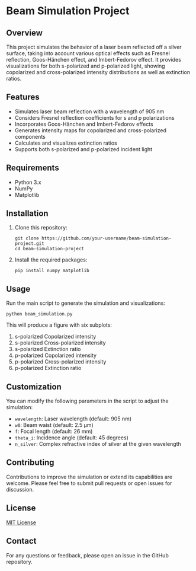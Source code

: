 # Beam Simulation Project

## Overview

This project simulates the behavior of a laser beam reflected off a silver surface, taking into account various optical effects such as Fresnel reflection, Goos-Hänchen effect, and Imbert-Fedorov effect. It provides visualizations for both s-polarized and p-polarized light, showing copolarized and cross-polarized intensity distributions as well as extinction ratios.

## Features

- Simulates laser beam reflection with a wavelength of 905 nm
- Considers Fresnel reflection coefficients for s and p polarizations
- Incorporates Goos-Hänchen and Imbert-Fedorov effects
- Generates intensity maps for copolarized and cross-polarized components
- Calculates and visualizes extinction ratios
- Supports both s-polarized and p-polarized incident light

## Requirements

- Python 3.x
- NumPy
- Matplotlib

## Installation

1. Clone this repository:
   ```
   git clone https://github.com/your-username/beam-simulation-project.git
   cd beam-simulation-project
   ```

2. Install the required packages:
   ```
   pip install numpy matplotlib
   ```

## Usage

Run the main script to generate the simulation and visualizations:

```
python beam_simulation.py
```

This will produce a figure with six subplots:
1. s-polarized Copolarized intensity
2. s-polarized Cross-polarized intensity
3. s-polarized Extinction ratio
4. p-polarized Copolarized intensity
5. p-polarized Cross-polarized intensity
6. p-polarized Extinction ratio

## Customization

You can modify the following parameters in the script to adjust the simulation:

- `wavelength`: Laser wavelength (default: 905 nm)
- `w0`: Beam waist (default: 2.5 μm)
- `f`: Focal length (default: 26 mm)
- `theta_i`: Incidence angle (default: 45 degrees)
- `n_silver`: Complex refractive index of silver at the given wavelength

## Contributing

Contributions to improve the simulation or extend its capabilities are welcome. Please feel free to submit pull requests or open issues for discussion.

## License

[MIT License](LICENSE)

## Contact

For any questions or feedback, please open an issue in the GitHub repository.
